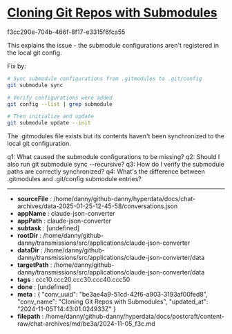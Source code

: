 # [Cloning Git Repos with Submodules](https://claude.ai/chat/be3ae4a9-51cd-42f6-a903-3193af00fed8)

f3cc290e-704b-466f-8f17-e3315f6fca55

 This explains the issue - the submodule configurations aren't registered in the local git config.

Fix by:
```bash
# Sync submodule configurations from .gitmodules to .git/config
git submodule sync

# Verify configurations were added
git config --list | grep submodule

# Then initialize and update
git submodule update --init
```

The .gitmodules file exists but its contents haven't been synchronized to the local git configuration.

q1: What caused the submodule configurations to be missing?
q2: Should I also run git submodule sync --recursive?
q3: How do I verify the submodule paths are correctly synchronized?
q4: What's the difference between .gitmodules and .git/config submodule entries?

---

* **sourceFile** : /home/danny/github-danny/hyperdata/docs/chat-archives/data-2025-01-25-12-45-58/conversations.json
* **appName** : claude-json-converter
* **appPath** : claude-json-converter
* **subtask** : [undefined]
* **rootDir** : /home/danny/github-danny/transmissions/src/applications/claude-json-converter
* **dataDir** : /home/danny/github-danny/transmissions/src/applications/claude-json-converter/data
* **targetPath** : /home/danny/github-danny/transmissions/src/applications/claude-json-converter/data
* **tags** : ccc10.ccc20.ccc30.ccc40.ccc50
* **done** : [undefined]
* **meta** : {
  "conv_uuid": "be3ae4a9-51cd-42f6-a903-3193af00fed8",
  "conv_name": "Cloning Git Repos with Submodules",
  "updated_at": "2024-11-05T14:43:01.024933Z"
}
* **filepath** : /home/danny/github-danny/hyperdata/docs/postcraft/content-raw/chat-archives/md/be3a/2024-11-05_f3c.md